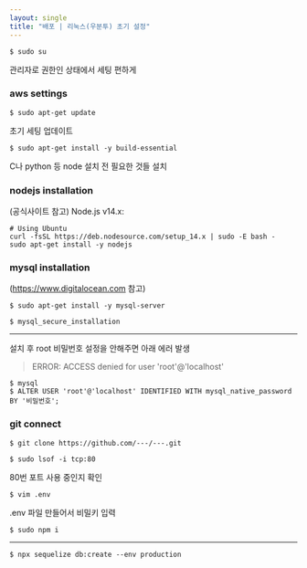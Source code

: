 ```yaml
---
layout: single
title: "배포 | 리눅스(우분투) 초기 설정"
---
```

```
$ sudo su
```
관리자로 권한인 상태에서 세팅 편하게

### aws settings
```
$ sudo apt-get update
```
초기 세팅 업데이트

```
$ sudo apt-get install -y build-essential
```
C나 python 등 node 설치 전 필요한 것들 설치

### nodejs installation
(공식사이트 참고)
Node.js v14.x:
```
# Using Ubuntu
curl -fsSL https://deb.nodesource.com/setup_14.x | sudo -E bash -
sudo apt-get install -y nodejs
```

### mysql installation
(https://www.digitalocean.com 참고)
```
$ sudo apt-get install -y mysql-server
```
```
$ mysql_secure_installation
```

---
설치 후 root 비밀번호 설정을 안해주면 아래 에러 발생
> ERROR: ACCESS denied for user 'root'@'localhost'
```
$ mysql
$ ALTER USER 'root'@'localhost' IDENTIFIED WITH mysql_native_password BY '비밀번호';
```

### git connect
```
$ git clone https://github.com/---/---.git
```
```
$ sudo lsof -i tcp:80
```
80번 포트 사용 중인지 확인
```
$ vim .env
```
.env 파일 만들어서 비밀키 입력
```
$ sudo npm i
```
---
```
$ npx sequelize db:create --env production
```


